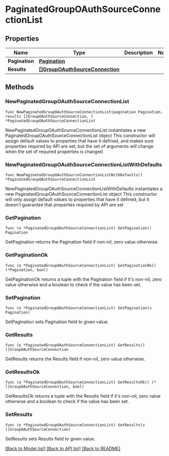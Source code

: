 # PaginatedGroupOAuthSourceConnectionList

## Properties

Name | Type | Description | Notes
------------ | ------------- | ------------- | -------------
**Pagination** | [**Pagination**](Pagination.md) |  | 
**Results** | [**[]GroupOAuthSourceConnection**](GroupOAuthSourceConnection.md) |  | 

## Methods

### NewPaginatedGroupOAuthSourceConnectionList

`func NewPaginatedGroupOAuthSourceConnectionList(pagination Pagination, results []GroupOAuthSourceConnection, ) *PaginatedGroupOAuthSourceConnectionList`

NewPaginatedGroupOAuthSourceConnectionList instantiates a new PaginatedGroupOAuthSourceConnectionList object
This constructor will assign default values to properties that have it defined,
and makes sure properties required by API are set, but the set of arguments
will change when the set of required properties is changed

### NewPaginatedGroupOAuthSourceConnectionListWithDefaults

`func NewPaginatedGroupOAuthSourceConnectionListWithDefaults() *PaginatedGroupOAuthSourceConnectionList`

NewPaginatedGroupOAuthSourceConnectionListWithDefaults instantiates a new PaginatedGroupOAuthSourceConnectionList object
This constructor will only assign default values to properties that have it defined,
but it doesn't guarantee that properties required by API are set

### GetPagination

`func (o *PaginatedGroupOAuthSourceConnectionList) GetPagination() Pagination`

GetPagination returns the Pagination field if non-nil, zero value otherwise.

### GetPaginationOk

`func (o *PaginatedGroupOAuthSourceConnectionList) GetPaginationOk() (*Pagination, bool)`

GetPaginationOk returns a tuple with the Pagination field if it's non-nil, zero value otherwise
and a boolean to check if the value has been set.

### SetPagination

`func (o *PaginatedGroupOAuthSourceConnectionList) SetPagination(v Pagination)`

SetPagination sets Pagination field to given value.


### GetResults

`func (o *PaginatedGroupOAuthSourceConnectionList) GetResults() []GroupOAuthSourceConnection`

GetResults returns the Results field if non-nil, zero value otherwise.

### GetResultsOk

`func (o *PaginatedGroupOAuthSourceConnectionList) GetResultsOk() (*[]GroupOAuthSourceConnection, bool)`

GetResultsOk returns a tuple with the Results field if it's non-nil, zero value otherwise
and a boolean to check if the value has been set.

### SetResults

`func (o *PaginatedGroupOAuthSourceConnectionList) SetResults(v []GroupOAuthSourceConnection)`

SetResults sets Results field to given value.



[[Back to Model list]](../README.md#documentation-for-models) [[Back to API list]](../README.md#documentation-for-api-endpoints) [[Back to README]](../README.md)


